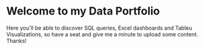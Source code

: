 
# Welcome to my Data Portfolio

Here you'll be able to discover SQL queries, Excel dashboards and Tableu Visualizations, so have a seat and give me а minute to upload some content. Thanks!
